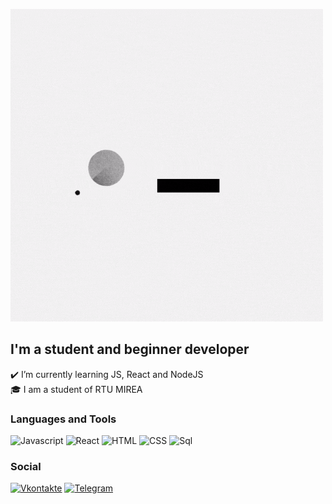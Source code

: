 [![Header](https://github.com/duxa2089/duxa2089/blob/master/assets/duxa2089.gif)](https://vk.com/id147538145)

## I'm a student and beginner developer

✔️ I’m currently learning JS, React and NodeJS  
🎓 I am a student of RTU MIREA





### Languages and Tools
![Javascript](https://img.shields.io/badge/-JavaScript-090909?style=for-the-badge&logo=JavaScript&LogoColor=E9D54D)
![React](https://img.shields.io/badge/-React-090909?style=for-the-badge&logo=React)
![HTML](https://img.shields.io/badge/-HTML-090909?style=for-the-badge&logo=HTML5)
![CSS](https://img.shields.io/badge/-CSS-090909?style=for-the-badge&logo=CSS3)
![Sql](https://img.shields.io/badge/-Sql-090909?style=for-the-badge&logo=mysql)

### Social
[![Vkontakte](https://img.shields.io/badge/-Vkontakte-090909?style=for-the-badge&logo=Vk&LogoColor=E9D54D)](https://vk.com/id147538145)
[![Telegram](https://img.shields.io/badge/-Telegram-090909?style=for-the-badge&logo=telegram)](https://t.me/duxa2)

